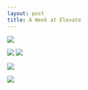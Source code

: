 ```yaml
---
layout: post
title: A Week at Elevate
---
```

![](https://dl.dropboxusercontent.com/u/255297/portfolio/ghost/images/2015/Apr/eeb83489_97b9_462e_b92e_f57ded41a733.png)

![](https://dl.dropboxusercontent.com/u/255297/portfolio/ghost/images/2015/Apr/drophop.gif)
![](https://dl.dropboxusercontent.com/u/255297/portfolio/ghost/images/2015/Apr/ideal.png)

![](https://dl.dropboxusercontent.com/u/255297/portfolio/ghost/images/2015/Apr/visuals_per_theme_v1.jpg)

![](https://dl.dropboxusercontent.com/u/255297/portfolio/ghost/images/2015/Apr/ideas.png)
